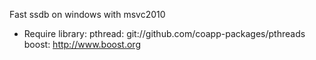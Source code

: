 Fast ssdb on windows with msvc2010

* Require library:
pthread:	git://github.com/coapp-packages/pthreads
boost:		http://www.boost.org

